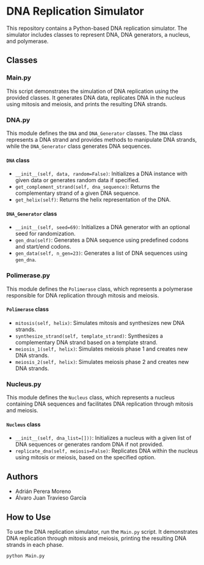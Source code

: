 # DNA Replication Simulator

This repository contains a Python-based DNA replication simulator. The simulator includes classes to represent DNA, DNA generators, a nucleus, and polymerase.

## Classes

### Main.py

This script demonstrates the simulation of DNA replication using the provided classes. It generates DNA data, replicates DNA in the nucleus using mitosis and meiosis, and prints the resulting DNA strands.

### DNA.py

This module defines the `DNA` and `DNA_Generator` classes. The `DNA` class represents a DNA strand and provides methods to manipulate DNA strands, while the `DNA_Generator` class generates DNA sequences.

#### `DNA` class

- `__init__(self, data, random=False)`: Initializes a DNA instance with given data or generates random data if specified.
- `get_complement_strand(self, dna_sequence)`: Returns the complementary strand of a given DNA sequence.
- `get_helix(self)`: Returns the helix representation of the DNA.

#### `DNA_Generator` class

- `__init__(self, seed=69)`: Initializes a DNA generator with an optional seed for randomization.
- `gen_dna(self)`: Generates a DNA sequence using predefined codons and start/end codons.
- `gen_data(self, n_gen=23)`: Generates a list of DNA sequences using `gen_dna`.

### Polimerase.py

This module defines the `Polimerase` class, which represents a polymerase responsible for DNA replication through mitosis and meiosis.

#### `Polimerase` class

- `mitosis(self, helix)`: Simulates mitosis and synthesizes new DNA strands.
- `synthesize_strand(self, template_strand)`: Synthesizes a complementary DNA strand based on a template strand.
- `meiosis_1(self, helix)`: Simulates meiosis phase 1 and creates new DNA strands.
- `meiosis_2(self, helix)`: Simulates meiosis phase 2 and creates new DNA strands.

### Nucleus.py

This module defines the `Nucleus` class, which represents a nucleus containing DNA sequences and facilitates DNA replication through mitosis and meiosis.

#### `Nucleus` class

- `__init__(self, dna_list=[]))`: Initializes a nucleus with a given list of DNA sequences or generates random DNA if not provided.
- `replicate_dna(self, meiosis=False)`: Replicates DNA within the nucleus using mitosis or meiosis, based on the specified option.

## Authors

- Adrián Perera Moreno
- Álvaro Juan Travieso García

## How to Use

To use the DNA replication simulator, run the `Main.py` script. It demonstrates DNA replication through mitosis and meiosis, printing the resulting DNA strands in each phase.

```python
python Main.py
